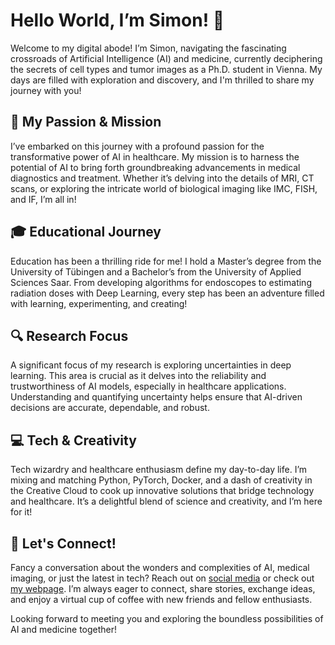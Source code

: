 # Hello World, I’m Simon! 👋

Welcome to my digital abode! I’m Simon, navigating the fascinating crossroads of Artificial Intelligence (AI) and medicine, currently deciphering the secrets of cell types and tumor images as a Ph.D. student in Vienna. My days are filled with exploration and discovery, and I'm thrilled to share my journey with you!

## 🧠 My Passion & Mission

I’ve embarked on this journey with a profound passion for the transformative power of AI in healthcare. My mission is to harness the potential of AI to bring forth groundbreaking advancements in medical diagnostics and treatment. Whether it’s delving into the details of MRI, CT scans, or exploring the intricate world of biological imaging like IMC, FISH, and IF, I’m all in!

## 🎓 Educational Journey

Education has been a thrilling ride for me! I hold a Master’s degree from the University of Tübingen and a Bachelor’s from the University of Applied Sciences Saar. From developing algorithms for endoscopes to estimating radiation doses with Deep Learning, every step has been an adventure filled with learning, experimenting, and creating!

## 🔍 Research Focus

A significant focus of my research is exploring uncertainties in deep learning. This area is crucial as it delves into the reliability and trustworthiness of AI models, especially in healthcare applications. Understanding and quantifying uncertainty helps ensure that AI-driven decisions are accurate, dependable, and robust.

## 💻 Tech & Creativity

Tech wizardry and healthcare enthusiasm define my day-to-day life. I’m mixing and matching Python, PyTorch, Docker, and a dash of creativity in the Creative Cloud to cook up innovative solutions that bridge technology and healthcare. It’s a delightful blend of science and creativity, and I’m here for it!

## 🤝 Let's Connect!

Fancy a conversation about the wonders and complexities of AI, medical imaging, or just the latest in tech? Reach out on [social media](www.linkedin.com/SGUTWEIN) or check out [my webpage](htpps://simonbon.github.io). I’m always eager to connect, share stories, exchange ideas, and enjoy a virtual cup of coffee with new friends and fellow enthusiasts.

Looking forward to meeting you and exploring the boundless possibilities of AI and medicine together!
